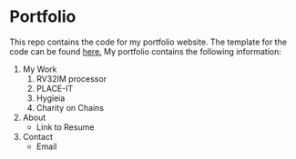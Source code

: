 # Portfolio
This repo contains the code for my portfolio website. The template for the code can be found [here.](https://github.com/nisarhassan12/portfolio-template)
My portfolio contains the following information:

1. My Work
    1. RV32IM processor
    2. PLACE-IT
    3. Hygieia
    4. Charity on Chains
2. About
    - Link to Resume
3. Contact
    - Email
